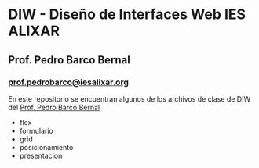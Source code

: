 # DIW - Diseño de Interfaces Web IES ALIXAR
## Prof. Pedro Barco Bernal
### prof.pedrobarco@iesalixar.org

En este repositorio se encuentran algunos de los archivos de clase de DIW del [Prof. Pedro Barco Bernal](https://sites.google.com/iesalixar.org/pedrobarco/web-del-prof-pedro-barco)
- flex
- formulario
- grid
- posicionamiento
- presentacion
